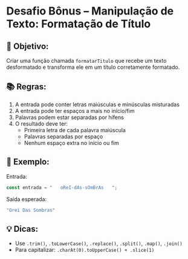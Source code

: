 # Desafio Bônus – Manipulação de Texto: Formatação de Título

## 🎯 Objetivo:
Criar uma função chamada `formatarTitulo` que recebe um texto desformatado e transforma ele em um título corretamente formatado.

## 📚 Regras:
1. A entrada pode conter letras maiúsculas e minúsculas misturadas
2. A entrada pode ter espaços a mais no início/fim
3. Palavras podem estar separadas por hífens
4. O resultado deve ter:
   - Primeira letra de cada palavra maiúscula
   - Palavras separadas por espaço
   - Nenhum espaço extra no início ou fim

## 🧩 Exemplo:

Entrada:
```js
const entrada = "   oReI-dAs-sOmBrAs   ";
```

Saída esperada:
```js
"Orei Das Sombras"
```

## 💡 Dicas:
- Use `.trim()`, `.toLowerCase()`, `.replace()`, `.split()`, `.map()`, `.join()`
- Para capitalizar: `.charAt(0).toUpperCase() + .slice(1)`

